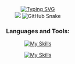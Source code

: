 
<div align=center> 
    <a href="https://git.io/typing-svg"><img src="https://readme-typing-svg.herokuapp.com?font=Comic+Sans&pause=1000&color=67F76A&random=false&width=435&lines=Hi++%F0%9F%90%B6%2C+im+Henrique+Ricardo+Figueira;Software+Engineer+at+Cashu+FIntech;Open+Source+Enthusiast%2C+Dog+Lover%2C+Triathlete+and+Gamer" alt="Typing SVG" /></a>
  
  <div/>
  <img src="https://my-stats-weld-tau.vercel.app/api?username=HenriqueRicardoFigueira&show_icons=true&theme=dark">

  <picture>
    <source media="(prefers-color-scheme: dark)" srcset="./dist/github-contribution-grid-snake-dark.svg">
    <source media="(prefers-color-scheme: light)" srcset="./dist/github-contribution-grid-snake.svg">
    <img alt="GitHub Snake" src="./dist/github--snake.svg">
  </picture>

  <h3>Languages and Tools:</h3>

  [![My Skills](https://skillicons.dev/icons?i=ruby,python,cs,c,cpp,nodejs,mysql)](https://skillicons.dev)

  [![My Skills](https://skillicons.dev/icons?i=rails,aws,github,docker,postman,net,linux)](https://skillicons.dev)

  

</div>
